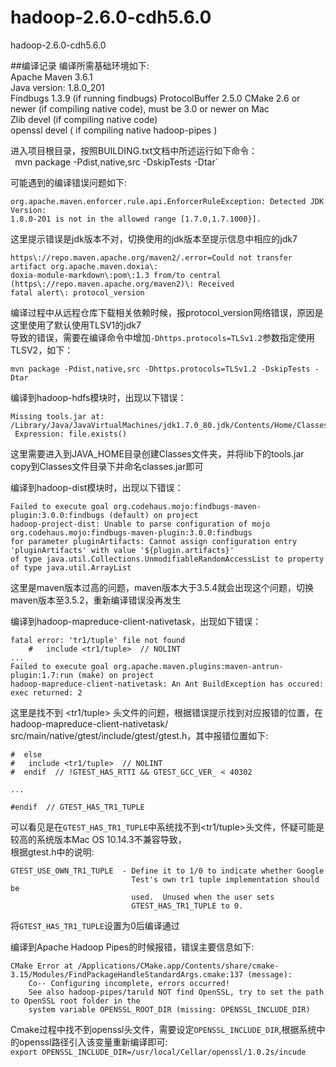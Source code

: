 # hadoop-2.6.0-cdh5.6.0
hadoop-2.6.0-cdh5.6.0

##编译记录
编译所需基础环境如下:   
Apache Maven 3.6.1  
Java version: 1.8.0_201  
Findbugs 1.3.9 (if running findbugs)
ProtocolBuffer 2.5.0
CMake 2.6 or newer (if compiling native code), must be 3.0 or newer on Mac  
Zlib devel (if compiling native code)  
openssl devel ( if compiling native hadoop-pipes )

进入项目根目录，按照BUILDING.txt文档中所述运行如下命令：  
`
`mvn package -Pdist,native,src -DskipTests -Dtar` 

可能遇到的编译错误问题如下:
```
org.apache.maven.enforcer.rule.api.EnforcerRuleException: Detected JDK Version: 
1.8.0-201 is not in the allowed range [1.7.0,1.7.1000}].
```
这里提示错误是jdk版本不对，切换使用的jdk版本至提示信息中相应的jdk7

```
https\://repo.maven.apache.org/maven2/.error=Could not transfer artifact org.apache.maven.doxia\:
doxia-module-markdown\:pom\:1.3 from/to central (https\://repo.maven.apache.org/maven2)\: Received 
fatal alert\: protocol_version
```
编译过程中从远程仓库下载相关依赖时候，报protocol_version网络错误，原因是这里使用了默认使用TLSV1的jdk7  
导致的错误，需要在编译命令中增加`-Dhttps.protocols=TLSv1.2`参数指定使用TLSV2，如下：

`mvn package -Pdist,native,src -Dhttps.protocols=TLSv1.2 -DskipTests -Dtar` 

编译到hadoop-hdfs模块时，出现以下错误：
```
Missing tools.jar at: /Library/Java/JavaVirtualMachines/jdk1.7.0_80.jdk/Contents/Home/Classes/classes.jar.
 Expression: file.exists()
```
这里需要进入到JAVA_HOME目录创建Classes文件夹，并将lib下的tools.jar copy到Classes文件目录下并命名classes.jar即可  

编译到hadoop-dist模块时，出现以下错误：
```
Failed to execute goal org.codehaus.mojo:findbugs-maven-plugin:3.0.0:findbugs (default) on project 
hadoop-project-dist: Unable to parse configuration of mojo org.codehaus.mojo:findbugs-maven-plugin:3.0.0:findbugs 
for parameter pluginArtifacts: Cannot assign configuration entry 'pluginArtifacts' with value '${plugin.artifacts}' 
of type java.util.Collections.UnmodifiableRandomAccessList to property of type java.util.ArrayList
```
这里是maven版本过高的问题，maven版本大于3.5.4就会出现这个问题，切换maven版本至3.5.2，重新编译错误没再发生

编译到hadoop-mapreduce-client-nativetask，出现如下错误：
```
fatal error: 'tr1/tuple' file not found
    #   include <tr1/tuple>  // NOLINT
...
Failed to execute goal org.apache.maven.plugins:maven-antrun-plugin:1.7:run (make) on project 
hadoop-mapreduce-client-nativetask: An Ant BuildException has occured: exec returned: 2
```
这里是找不到 <tr1/tuple> 头文件的问题，根据错误提示找到对应报错的位置，在hadoop-mapreduce-client-nativetask/  
src/main/native/gtest/include/gtest/gtest.h，其中报错位置如下:  
```
#  else
#   include <tr1/tuple>  // NOLINT
#  endif  // !GTEST_HAS_RTTI && GTEST_GCC_VER_ < 40302

...

#endif  // GTEST_HAS_TR1_TUPLE
```
可以看见是在`GTEST_HAS_TR1_TUPLE`中系统找不到<tr1/tuple>头文件，怀疑可能是较高的系统版本Mac OS 10.14.3不兼容导致，  
根据gtest.h中的说明:  
```
GTEST_USE_OWN_TR1_TUPLE  - Define it to 1/0 to indicate whether Google
                           Test's own tr1 tuple implementation should be
                           used.  Unused when the user sets
                           GTEST_HAS_TR1_TUPLE to 0.
```
将`GTEST_HAS_TR1_TUPLE`设置为0后编译通过  

编译到Apache Hadoop Pipes的时候报错，错误主要信息如下:  
```
CMake Error at /Applications/CMake.app/Contents/share/cmake-3.15/Modules/FindPackageHandleStandardArgs.cmake:137 (message):
    Co-- Configuring incomplete, errors occurred!
    See also hadoop-pipes/taruld NOT find OpenSSL, try to set the path to OpenSSL root folder in the
    system variable OPENSSL_ROOT_DIR (missing: OPENSSL_INCLUDE_DIR)
```
Cmake过程中找不到openssl头文件，需要设定`OPENSSL_INCLUDE_DIR`,根据系统中的openssl路径引入该变量重新编译即可:  
`export OPENSSL_INCLUDE_DIR=/usr/local/Cellar/openssl/1.0.2s/incude`

















